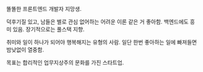 똘똘한 프론트엔드 개발자 지망생. 

덕후기질 있고, 남들은 별로 관심 없어하는 어려운 이론 같은 거 좋아함. 백엔드에도 흥미 있음. 장기적으로는 풀스택 지향. 

취미와 일이 하나가 되어야 행복해지는 유형의 사람. 일단 한번 좋아하는 일에 빠져들면 밤낮없이 열중함.

목표는 합리적인 업무지상주의 문화를 가진 스타트업.
